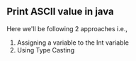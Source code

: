 <h2>Print ASCII value in java</h2>
<p>Here we'll be following 2 approaches i.e.,</p>
<ol>
    <li>Assigning a variable to the Int variable</li>
    <li>Using Type Casting</li>
</ol>